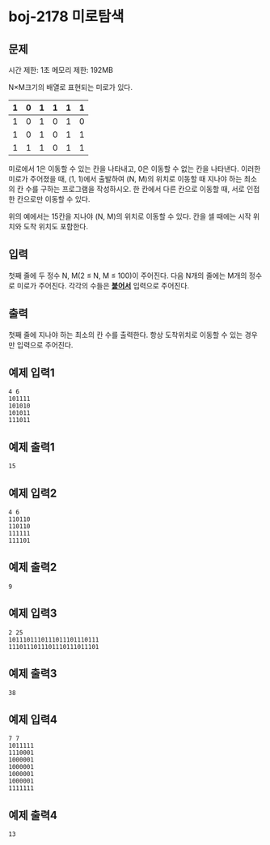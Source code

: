 # boj-2178 미로탐색

## 문제

시간 제한: 1초
메모리 제한: 192MB

N×M크기의 배열로 표현되는 미로가 있다.

| 1   | 0   | 1   | 1   | 1   | 1   |
| --- | --- | --- | --- | --- | --- |
| 1   | 0   | 1   | 0   | 1   | 0   |
| 1   | 0   | 1   | 0   | 1   | 1   |
| 1   | 1   | 1   | 0   | 1   | 1   |

미로에서 1은 이동할 수 있는 칸을 나타내고, 0은 이동할 수 없는 칸을 나타낸다. 이러한 미로가 주어졌을 때, (1, 1)에서 출발하여 (N, M)의 위치로 이동할 때 지나야 하는 최소의 칸 수를 구하는 프로그램을 작성하시오. 한 칸에서 다른 칸으로 이동할 때, 서로 인접한 칸으로만 이동할 수 있다.

위의 예에서는 15칸을 지나야 (N, M)의 위치로 이동할 수 있다. 칸을 셀 때에는 시작 위치와 도착 위치도 포함한다.

## 입력

첫째 줄에 두 정수 N, M(2 ≤ N, M ≤ 100)이 주어진다. 다음 N개의 줄에는 M개의 정수로 미로가 주어진다. 각각의 수들은 <U>**붙어서**</U> 입력으로 주어진다.

## 출력

첫째 줄에 지나야 하는 최소의 칸 수를 출력한다. 항상 도착위치로 이동할 수 있는 경우만 입력으로 주어진다.

## 예제 입력1

```
4 6
101111
101010
101011
111011
```

## 예제 출력1

```
15
```

## 예제 입력2

```
4 6
110110
110110
111111
111101
```

## 예제 출력2

```
9
```

## 예제 입력3

```
2 25
1011101110111011101110111
1110111011101110111011101
```

## 예제 출력3

```
38
```

## 예제 입력4

```
7 7
1011111
1110001
1000001
1000001
1000001
1000001
1111111
```

## 예제 출력4

```
13
```
